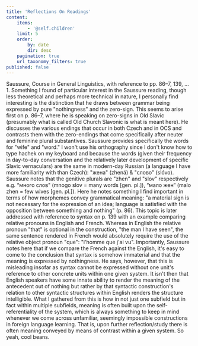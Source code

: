 ```yaml
---
title: 'Reflections On Readings'
content:
    items:
        - '@self.children'
    limit: 5
    order:
        by: date
        dir: desc
    pagination: true
    url_taxonomy_filters: true
published: false
---
```


Saussure, Course in General Linguistics, with reference to pp. 86–7, 139, ...
1. Something I found of particular interest in the Saussure reading, though less theoretical and perhaps more technical in nature, I personally find interesting is the distinction that he draws between grammar being expressed by pure "nothingness" and the zero-sign. This seems to arise first on p. 86–7, where he is speaking on zero-signs in Old Slavic (presumably what is called Old Church Slavonic is what is meant here). He discusses the various endings that occur in both Czech and in OCS and contrasts them with the zero-endings that come specifically after neuter and feminine plural substantives. Saussure provides specifically the words for "wife" and "word." I won't use his orthography since I don't know how to type hachek on my keyboard and because the words (given their frequency in day-to-day conversation and the relatively later development of specific Slavic vernaculars) are the same in modern-day Russian (a language I have more familiarity with than Czech): "жена" (zhená) & "слово" (slóvo). Saussure notes that the genitive plurals are "zhen" and "slov" respectively e.g. “много слов" (mnogo slov = many words [gen. pl.]), “мало жен” (malo zhen = few wives [gen. pl.]). Here he notes something I find important in terms of how morphemes convey grammatical meaning: "a material sign is not necessary for the expression of an idea; language is satisfied with the opposition between something and nothing" (p. 86). This topic is later addressed with reference to syntax on p. 139 with an example comparing relative pronouns in English and French. Whereas in English the relative pronoun "that" is optional in the construction, "the man I have seen", the same sentence rendered in French would absolutely require the use of the relative object pronoun "que": "l'homme que j'ai vu". Importantly, Saussure notes here that if we compare the French against the English, it's easy to come to the conclusion that syntax is somehow immaterial and that the meaning is expressed by nothingness. He says, however, that this is misleading insofar as syntax cannot be expressed without one unit's reference to other concrete units within one given system. It isn't then that English speakers have some innate ability to render the meaning of the antecedent out of nothing but rather by that syntactic construction's relation to other syntactic structures within English renders the structure intelligible. What I gathered from this is how in not just one subfield but in fact within multiple subfields, meaning is often built upon the self-referentiality of the system, which is always something to keep in mind whenever we come across unfamiliar, seemingly impossible constructions in foreign language learning. That is, upon further reflection/study there is often meaning conveyed by means of contrast within a given system. So yeah, cool beans.